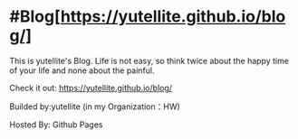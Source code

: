 #Blog[https://yutellite.github.io/blog/]
====

This is yutellite's Blog. Life is not easy, so think twice about the happy time of your life and none about the painful.

Check it out: https://yutellite.github.io/blog/

Builded by:yutellite (in my Organization：HW)

Hosted By: Github Pages
